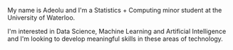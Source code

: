My name is Adeolu and I'm a Statistics + Computing minor student at the University of Waterloo.

I'm interested in Data Science, Machine Learning and Artificial Intelligence and I'm looking to develop meaningful skills in these areas of technology.

